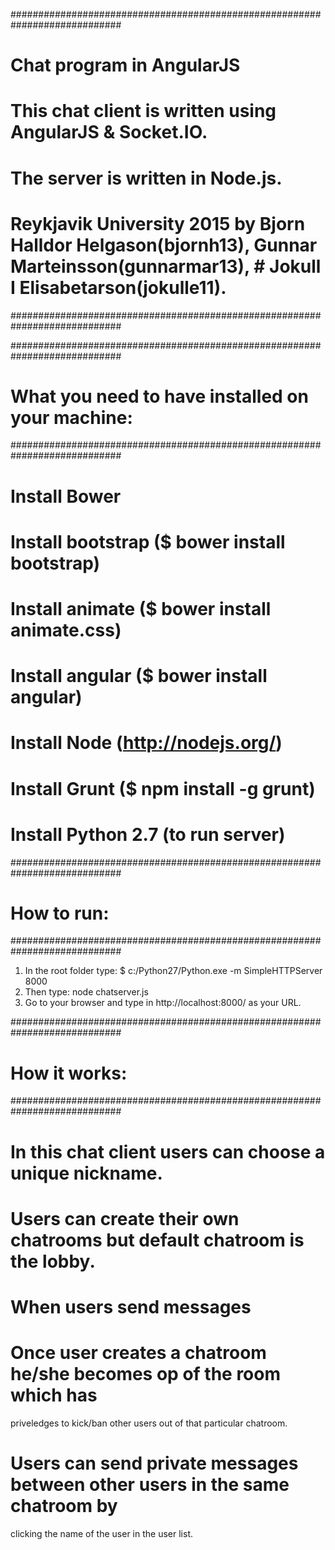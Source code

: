 ############################################################################
# Chat program in AngularJS
# This chat client is written using AngularJS & Socket.IO.
# The server is written in Node.js.
#
# Reykjavik University 2015 by Bjorn Halldor Helgason(bjornh13), Gunnar Marteinsson(gunnarmar13), # Jokull I Elisabetarson(jokulle11).
############################################################################

############################################################################
# What you need to have installed on your machine:
############################################################################

# Install Bower
# Install bootstrap ($ bower install bootstrap)
# Install animate ($ bower install animate.css)
# Install angular ($ bower install angular)
# Install Node (http://nodejs.org/)
# Install Grunt ($ npm install -g grunt)
# Install Python 2.7 (to run server)

############################################################################
# How to run:
############################################################################

1. In the root folder type: $ c:/Python27/Python.exe -m SimpleHTTPServer 8000
2. Then type: node chatserver.js
5. Go to your browser and type in http://localhost:8000/ as your URL.

############################################################################
# How it works:
############################################################################

# In this chat client users can choose a unique nickname.
# Users can create their own chatrooms but default chatroom is the lobby.
# When users send messages 
# Once user creates a chatroom he/she becomes op of the room which has 
  priveledges to kick/ban other users out of that particular chatroom.
# Users can send private messages between other users in the same chatroom by
  clicking the name of the user in the user list.
